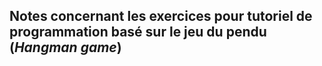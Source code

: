 ## Notes concernant les exercices pour tutoriel de programmation basé sur le jeu du pendu (*Hangman game*)

